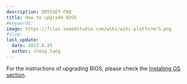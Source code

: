 ```yaml
---
description: ODYSSEY-FAQ
title: How to upgrade BIOS
#keywords:
image: https://files.seeedstudio.com/wiki/wiki-platform/S.png
#slug: 
last_update:
  date: 2023.6.25   
  author: cheng.tang
---
```

For the instructions of upgrading BIOS, please check the [Installing OS section](https://wiki.seeedstudio.com/ODYSSEY-X86J4105-Updating-Firmware/#how-to-upgrade-the-bios).
